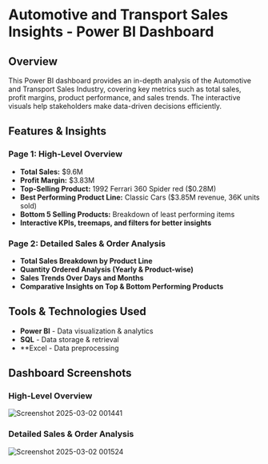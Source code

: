 # Automotive and Transport Sales Insights - Power BI Dashboard

## Overview
This Power BI dashboard provides an in-depth analysis of the Automotive and Transport Sales Industry, covering key metrics such as total sales, profit margins, product performance, and sales trends. The interactive visuals help stakeholders make data-driven decisions efficiently.

## Features & Insights

### Page 1: High-Level Overview  
- **Total Sales:** $9.6M  
- **Profit Margin:** $3.83M  
- **Top-Selling Product:** 1992 Ferrari 360 Spider red ($0.28M)  
- **Best Performing Product Line:** Classic Cars ($3.85M revenue, 36K units sold)  
- **Bottom 5 Selling Products:** Breakdown of least performing items  
- **Interactive KPIs, treemaps, and filters for better insights**  

### Page 2: Detailed Sales & Order Analysis  
- **Total Sales Breakdown by Product Line**  
- **Quantity Ordered Analysis (Yearly & Product-wise)**  
- **Sales Trends Over Days and Months**  
- **Comparative Insights on Top & Bottom Performing Products**  

## Tools & Technologies Used
- **Power BI** - Data visualization & analytics  
- **SQL** - Data storage & retrieval 
- **Excel - Data preprocessing 

## Dashboard Screenshots
### High-Level Overview  
![Screenshot 2025-03-02 001441](https://github.com/user-attachments/assets/177835c6-174b-4a19-b356-f46a26843092)

### Detailed Sales & Order Analysis  
![Screenshot 2025-03-02 001524](https://github.com/user-attachments/assets/6af3b33b-fa9a-41a3-8e06-c868209ead40)


